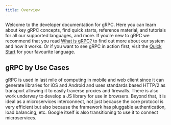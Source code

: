 ```yaml
---
title: Overview
---
```


Welcome to the developer documentation for gRPC. Here you can learn about key
gRPC concepts, find quick starts, reference material, and tutorials for all our
supported languages, and more. If you’re new to gRPC we recommend that you read
[What is gRPC?](guides) to find out more about our system and how it works. Or
if you want to see gRPC in action first, visit the [Quick Start](quickstart) for
your favourite language.

## gRPC by Use Cases

gRPC is used in last mile of computing in mobile and web client since it can
generate libraries for iOS and Android and uses standards based HTTP/2 as
transport allowing it to easily traverse proxies and firewalls. There is also
work underway to develop a JS library for use in browsers. Beyond that, it is
ideal as a microservices interconnect, not just because the core protocol is
very efficient but also because the framework has pluggable authentication, load
balancing, etc. Google itself is also transitioning to use it to connect
microservices.
